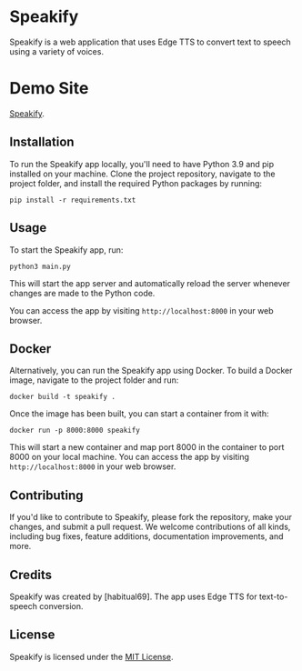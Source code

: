 # Speakify

Speakify is a web application that uses Edge TTS to convert text to speech using a variety of voices.

# Demo Site
[Speakify](https://speakify.vpms.xyz).

## Installation

To run the Speakify app locally, you'll need to have Python 3.9 and pip installed on your machine. Clone the project repository, navigate to the project folder, and install the required Python packages by running:

```
pip install -r requirements.txt
```

## Usage

To start the Speakify app, run:

```
python3 main.py
```

This will start the app server and automatically reload the server whenever changes are made to the Python code.

You can access the app by visiting `http://localhost:8000` in your web browser.

## Docker

Alternatively, you can run the Speakify app using Docker. To build a Docker image, navigate to the project folder and run:

```
docker build -t speakify .
```

Once the image has been built, you can start a container from it with:

```
docker run -p 8000:8000 speakify
```

This will start a new container and map port 8000 in the container to port 8000 on your local machine. You can access the app by visiting `http://localhost:8000` in your web browser.

## Contributing

If you'd like to contribute to Speakify, please fork the repository, make your changes, and submit a pull request. We welcome contributions of all kinds, including bug fixes, feature additions, documentation improvements, and more.

## Credits

Speakify was created by [habitual69]. The app uses Edge TTS for text-to-speech conversion.

## License

Speakify is licensed under the [MIT License](https://github.com/your-username/speakify/blob/main/LICENSE).